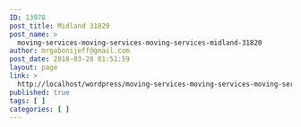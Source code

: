 ```yaml
---
ID: 13978
post_title: Midland 31820
post_name: >
  moving-services-moving-services-moving-services-midland-31820
author: mrgabonijeff@gmail.com
post_date: 2018-03-28 01:51:59
layout: page
link: >
  http://localhost/wordpress/moving-services-moving-services-moving-services-midland-31820/
published: true
tags: [ ]
categories: [ ]
---
```

